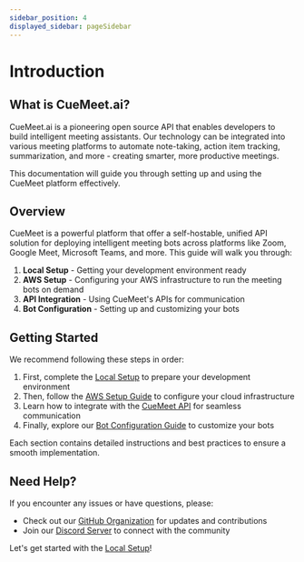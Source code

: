 ```yaml
---
sidebar_position: 4
displayed_sidebar: pageSidebar
---
```


# Introduction

## What is CueMeet.ai?
CueMeet.ai is a pioneering open source API that enables developers to build intelligent meeting assistants. Our technology can be integrated into various meeting platforms to automate note-taking, action item tracking, summarization, and more - creating smarter, more productive meetings.

This documentation will guide you through setting up and using the CueMeet platform effectively.

## Overview

CueMeet is a powerful platform that offer a self-hostable, unified API solution for deploying intelligent meeting bots across platforms like Zoom, Google Meet, Microsoft Teams, and more. This guide will walk you through:

1. **Local Setup** - Getting your development environment ready
2. **AWS Setup** - Configuring your AWS infrastructure to run the meeting bots on demand
3. **API Integration** - Using CueMeet's APIs for communication
4. **Bot Configuration** - Setting up and customizing your bots

## Getting Started

We recommend following these steps in order:

1. First, complete the [Local Setup](/cuemeet-documentation/docs/local-setup) to prepare your development environment
2. Then, follow the [AWS Setup Guide](/cuemeet-documentation/docs/aws-setup) to configure your cloud infrastructure
3. Learn how to integrate with the [CueMeet API](/cuemeet-documentation/docs/bot/api-info) for seamless communication
4. Finally, explore our [Bot Configuration Guide](/cuemeet-documentation/docs/meeting-bots) to customize your bots

Each section contains detailed instructions and best practices to ensure a smooth implementation.

## Need Help?

If you encounter any issues or have questions, please:
- Check out our [GitHub Organization](https://github.com/CueMeet) for updates and contributions
- Join our [Discord Server](https://discord.gg/55FbAHA9) to connect with the community


Let's get started with the [Local Setup](./local-setup)!